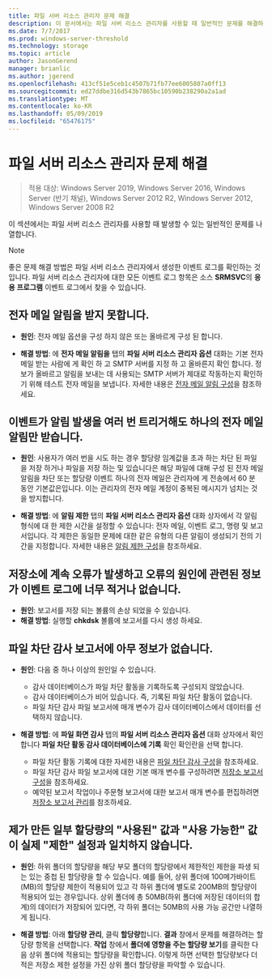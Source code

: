 ```yaml
---
title: 파일 서버 리소스 관리자 문제 해결
description: 이 문서에서는 파일 서버 리소스 관리자를 사용할 때 일반적인 문제를 해결하는 방법을 설명합니다.
ms.date: 7/7/2017
ms.prod: windows-server-threshold
ms.technology: storage
ms.topic: article
author: JasonGerend
manager: brianlic
ms.author: jgerend
ms.openlocfilehash: 413cf51e5ceb1c4507b71fb77ee6005807a0ff13
ms.sourcegitcommit: ed27ddbe316d543b7865bc10590b238290a2a1ad
ms.translationtype: MT
ms.contentlocale: ko-KR
ms.lasthandoff: 05/09/2019
ms.locfileid: "65476175"
---
```

# <a name="troubleshooting-file-server-resource-manager"></a>파일 서버 리소스 관리자 문제 해결

> 적용 대상: Windows Server 2019, Windows Server 2016, Windows Server (반기 채널), Windows Server 2012 R2, Windows Server 2012, Windows Server 2008 R2

이 섹션에서는 파일 서버 리소스 관리자를 사용할 때 발생할 수 있는 일반적인 문제를 나열합니다.

> [!Note]
> 좋은 문제 해결 방법은 파일 서버 리소스 관리자에서 생성한 이벤트 로그를 확인하는 것입니다. 파일 서버 리소스 관리자에 대한 모든 이벤트 로그 항목은 소스 **SRMSVC**의 **응용 프로그램** 이벤트 로그에서 찾을 수 있습니다.

## <a name="i-am-not-receiving-e-mail-notifications"></a>전자 메일 알림을 받지 못합니다.

-   **원인**: 전자 메일 옵션을 구성 하지 않은 또는 올바르게 구성 된 합니다.

-   **해결 방법**: 에 **전자 메일 알림을** 탭의 **파일 서버 리소스 관리자 옵션** 대화는 기본 전자 메일 받는 사람에 게 확인 하 고 SMTP 서버를 지정 하 고 올바른지 확인 합니다. 정보가 올바르고 알림을 보내는 데 사용되는 SMTP 서버가 제대로 작동하는지 확인하기 위해 테스트 전자 메일을 보냅니다. 자세한 내용은 [전자 메일 알림 구성](configure-email-notifications.md)을 참조하세요.


## <a name="i-am-only-receiving-one-e-mail-notification-even-though-the-event-that-triggered-that-notification-happened-several-times-in-a-row"></a>이벤트가 알림 발생을 여러 번 트리거해도 하나의 전자 메일 알림만 받습니다.

-   **원인**: 사용자가 여러 번을 시도 하는 경우 할당량 임계값을 초과 하는 차단 된 파일을 저장 하거나 파일을 저장 하는 및 있습니다은 해당 파일에 대해 구성 된 전자 메일 알림을 차단 또는 할당량 이벤트 하나의 전자 메일은 관리자에 게 전송에서 60 분 동안  기본값은입니다. 이는 관리자의 전자 메일 계정이 중복된 메시지가 넘치는 것을 방지합니다.

-   **해결 방법**: 에 **알림 제한** 탭의 **파일 서버 리소스 관리자 옵션** 대화 상자에서 각 알림 형식에 대 한 제한 시간을 설정할 수 있습니다: 전자 메일, 이벤트 로그, 명령 및 보고서입니다. 각 제한은 동일한 문제에 대한 같은 유형의 다른 알림이 생성되기 전의 기간을 지정합니다. 자세한 내용은 [알림 제한 구성](configure-notification-limits.md)을 참조하세요.


## <a name="my-storage-reports-keep-failing-and-little-or-no-information-is-available-in-the-event-log-regarding-the-source-of-the-failure"></a>저장소에 계속 오류가 발생하고 오류의 원인에 관련된 정보가 이벤트 로그에 너무 적거나 없습니다.

-   **원인**: 보고서를 저장 되는 볼륨의 손상 되었을 수 있습니다.
-   **해결 방법**: 실행할 **chkdsk** 볼륨에 보고서를 다시 생성 하세요.

## <a name="my-file-screening-audit-reports-do-not-contain-any-information"></a>파일 차단 감사 보고서에 아무 정보가 없습니다.

-   **원인**: 다음 중 하나 이상의 원인일 수 있습니다.
    -   감사 데이터베이스가 파일 차단 활동을 기록하도록 구성되지 않았습니다.
    -   감사 데이터베이스가 비어 있습니다. 즉, 기록된 파일 차단 활동이 없습니다.
    -   파일 차단 감사 파일 보고서에 매개 변수가 감사 데이터베이스에서 데이터를 선택하지 않습니다.
    
-   **해결 방법**: 에 **파일 화면 감사** 탭의 **파일 서버 리소스 관리자 옵션** 대화 상자에서 확인 합니다 **파일 차단 활동 감사 데이터베이스에 기록** 확인 확인란을 선택 합니다.
    -   파일 차단 활동 기록에 대한 자세한 내용은 [파일 차단 감사 구성](configure-file-screen-audit.md)을 참조하세요.
    -   파일 차단 감사 파일 보고서에 대한 기본 매개 변수를 구성하려면 [저장소 보고서 구성](configure-storage-reports.md)을 참조하세요.
    -   예약된 보고서 작업이나 주문형 보고서에 대한 보고서 매개 변수를 편집하려면 [저장소 보고서 관리](storage-reports-management.md)를 참조하세요.

## <a name="the-used-and-available-values-for-some-of-the-quotas-i-have-created-do-not-correspond-to-the-actual-limit-setting"></a>제가 만든 일부 할당량의 "사용된" 값과 "사용 가능한" 값이 실제 "제한" 설정과 일치하지 않습니다.

-   **원인**: 하위 폴더의 할당량을 해당 부모 폴더의 할당량에서 제한적인 제한을 파생 되는 있는 중첩 된 할당량을 할 수 있습니다. 예를 들어, 상위 폴더에 100메가바이트(MB)의 할당량 제한이 적용되어 있고 각 하위 폴더에 별도로 200MB의 할당량이 적용되어 있는 경우입니다. 상위 폴더에 총 50MB(하위 폴더에 저장된 데이터의 합계)의 데이터가 저장되어 있다면, 각 하위 폴더는 50MB의 사용 가능 공간만 나열하게 됩니다.

-   **해결 방법**: 아래 **할당량 관리**, 클릭 **할당량**합니다. **결과** 창에서 문제를 해결하려는 할당량 항목을 선택합니다. **작업** 창에서 **폴더에 영향을 주는 할당량 보기**를 클릭한 다음 상위 폴더에 적용되는 할당량을 확인합니다. 이렇게 하면 선택한 할당량보다 더 적은 저장소 제한 설정을 가진 상위 폴더 할당량을 파악할 수 있습니다.

